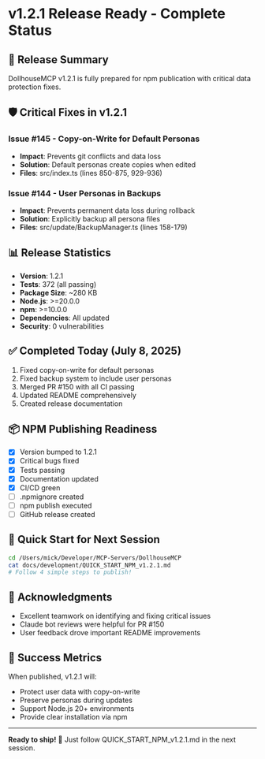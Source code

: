 # v1.2.1 Release Ready - Complete Status

## 🎉 Release Summary
DollhouseMCP v1.2.1 is fully prepared for npm publication with critical data protection fixes.

## 🛡️ Critical Fixes in v1.2.1

### Issue #145 - Copy-on-Write for Default Personas
- **Impact**: Prevents git conflicts and data loss
- **Solution**: Default personas create copies when edited
- **Files**: src/index.ts (lines 850-875, 929-936)

### Issue #144 - User Personas in Backups
- **Impact**: Prevents permanent data loss during rollback
- **Solution**: Explicitly backup all persona files
- **Files**: src/update/BackupManager.ts (lines 158-179)

## 📊 Release Statistics
- **Version**: 1.2.1
- **Tests**: 372 (all passing)
- **Package Size**: ~280 KB
- **Node.js**: >=20.0.0
- **npm**: >=10.0.0
- **Dependencies**: All updated
- **Security**: 0 vulnerabilities

## ✅ Completed Today (July 8, 2025)
1. Fixed copy-on-write for default personas
2. Fixed backup system to include user personas
3. Merged PR #150 with all CI passing
4. Updated README comprehensively
5. Created release documentation

## 📦 NPM Publishing Readiness
- [x] Version bumped to 1.2.1
- [x] Critical bugs fixed
- [x] Tests passing
- [x] Documentation updated
- [x] CI/CD green
- [ ] .npmignore created
- [ ] npm publish executed
- [ ] GitHub release created

## 🚀 Quick Start for Next Session
```bash
cd /Users/mick/Developer/MCP-Servers/DollhouseMCP
cat docs/development/QUICK_START_NPM_v1.2.1.md
# Follow 4 simple steps to publish!
```

## 🙏 Acknowledgments
- Excellent teamwork on identifying and fixing critical issues
- Claude bot reviews were helpful for PR #150
- User feedback drove important README improvements

## 🎯 Success Metrics
When published, v1.2.1 will:
- Protect user data with copy-on-write
- Preserve personas during updates
- Support Node.js 20+ environments
- Provide clear installation via npm

---
**Ready to ship!** 🚢 Just follow QUICK_START_NPM_v1.2.1.md in the next session.